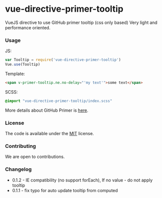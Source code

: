 # vue-directive-primer-tooltip
VueJS directive to use GitHub primer tooltip (css only based)
Very light and performance oriented.

### Usage

JS:

```js
var Tooltip = require('vue-directive-primer-tooltip')
Vue.use(Tooltip)
```

Template:
```html
<span v-primer-tooltip.ne.no-delay="'my text'">some text</span>
```

SCSS:
```scss
@import "vue-directive-primer-tooltip/index.scss"
```

More details about GitHub Primer is [here](https://primer.github.io/archive/tooltips/).

### License

The code is available under the [MIT](LICENSE) license.

### Contributing

We are open to contributions.


### Changelog
- 0.1.2 - IE compatibility (no support forEach), If no value - do not apply tooltip
- 0.1.1 - fix typo for auto update tooltip from computed

